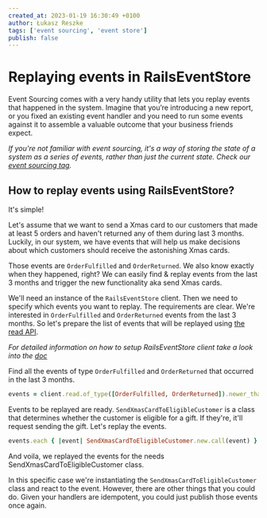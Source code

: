 ```yaml
---
created_at: 2023-01-19 16:30:49 +0100
author: Łukasz Reszke
tags: ['event sourcing', 'event store']
publish: false
---
```


# Replaying events in RailsEventStore

Event Sourcing comes with a very handy utility that lets you replay events that happened in the system. Imagine that you’re introducing a new report, or you fixed an existing event handler and you need to run some events against it to assemble a valuable outcome that your business friends expect.

<!-- more -->

_If you're not familiar with event sourcing, it's a way of storing the state of a system as a series of events, rather than just the current state. Check our [event sourcing tag](https://blog.arkency.com/tags/event-sourcing)._

## How to replay events using RailsEventStore?

It's simple!

Let's assume that we want to send a Xmas card to our customers that made at least 5 orders and haven't returned any of them during last 3 months. Luckily, in our system, we have events that will help us make decisions about which customers should receive the astonishing Xmas cards.

Those events are `OrderFulfilled` and `OrderReturned`. We also know exactly when they happened, right? We can easily find & replay events from the last 3 months and trigger the new functionality aka send Xmas cards. 

We'll need an instance of the `RailsEventStore` client. Then we need to specify which events you want to replay. The requirements are clear. We're interested in `OrderFulfilled` and `OrderReturned` events from the last 3 months. So let's prepare the list of events that will be replayed using [the read API](https://railseventstore.org/docs/v2/read/).

_For detailed information on how to setup RailsEventStore client take a look into the [doc](https://railseventstore.org/docs/v2/install/#instantiate-a-client)_


Find all the events of type `OrderFulfilled` and `OrderReturned` that occurred in the last 3 months.

```ruby
events = client.read.of_type([OrderFulfilled, OrderReturned]).newer_than(3.months.ago).to_a
``` 

Events to be replayed are ready. `SendXmasCardToEligibleCustomer` is a class that determines whether the customer is eligible for a gift. If they're, it'll request sending the gift. Let's replay the events.

```ruby
events.each { |event| SendXmasCardToEligibleCustomer.new.call(event) }
```

And voila, we replayed the events for the needs SendXmasCardToEligibleCustomer class.

In this specific case we're instantiating the `SendXmasCardToEligibleCustomer` class and react to the event. However, there are other things that you could do. Given your handlers are idempotent, you could just publish those events once again.
